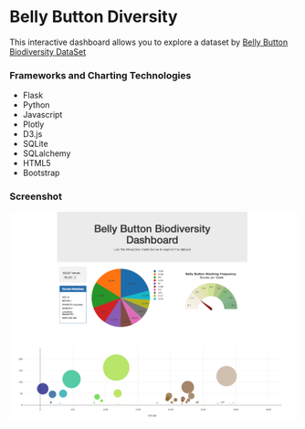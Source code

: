 # Belly Button Diversity
This interactive dashboard allows you to explore a dataset by [Belly Button Biodiversity DataSet](http://robdunnlab.com/projects/belly-button-biodiversity)

### Frameworks and Charting Technologies
* Flask
* Python
* Javascript
* Plotly
* D3.js
* SQLite
* SQLalchemy
* HTML5
* Bootstrap

### Screenshot
![alt text](https://github.com/anselm0/dashboards/blob/master/dirty-belly/bd-dash.png "Dirty Belly Screenshot")
